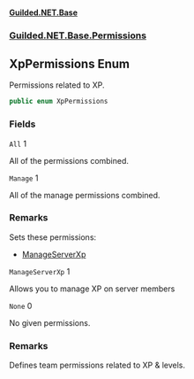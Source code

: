 
#### [Guilded.NET.Base](Guilded_NET_Base 'Guilded.NET.Base')
### [Guilded.NET.Base.Permissions](Guilded_NET_Base#Guilded_NET_Base_Permissions 'Guilded.NET.Base.Permissions')
## XpPermissions Enum

Permissions related to XP.
```csharp
public enum XpPermissions
```
### Fields

<a name='Guilded_NET_Base_Permissions_XpPermissions_All'></a>
`All` 1

All of the permissions combined.

<a name='Guilded_NET_Base_Permissions_XpPermissions_Manage'></a>
`Manage` 1

All of the manage permissions combined.

### Remarks
  
Sets these permissions:  
- [ManageServerXp](XpPermissions#Guilded_NET_Base_Permissions_XpPermissions_ManageServerXp 'Guilded.NET.Base.Permissions.XpPermissions.ManageServerXp')

<a name='Guilded_NET_Base_Permissions_XpPermissions_ManageServerXp'></a>
`ManageServerXp` 1

Allows you to manage XP on server members

<a name='Guilded_NET_Base_Permissions_XpPermissions_None'></a>
`None` 0

No given permissions.

### Remarks
  
Defines team permissions related to XP & levels.